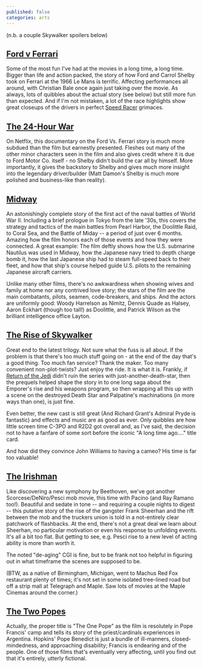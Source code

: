 ```yaml
---
published: false
categories: arts
---
```

(n.b. a couple Skywalker spoilers below)

## [Ford v Ferrari](https://www.imdb.com/title/tt1950186/)

Some of the most fun I've had at the movies in a long time, a long time. Bigger than life and action packed, the story of how Ford and Carrol Shelby took on Ferrari at the 1966 Le Mans is terrific. Affecting performances all around, with Christian Bale once again just taking over the movie. As always, lots of quibbles about the actual story (see below) but still more fun than expected. And if I'm not mistaken, a lot of the race highlights show great closeups of the drivers in perfect [Speed Racer](https://www.imdb.com/title/tt0061300/) grimaces.

<!--more-->

## [The 24-Hour War](https://www.imdb.com/title/tt4875844/)

On Netflix, this documentary on the Ford Vs. Ferrari story is much more subdued than the film but earnestly presented. Fleshes out many of the other minor characters seen in the film and also gives credit where it is due to Ford Motor Co. itself - no Shelby didn't build the car all by himself. More importantly, it gives the backstory to Shelby and gives much more insight into the legendary driver/builder (Matt Damon's Shelby is much more polished and business-like than reality). 

## [Midway](https://www.imdb.com/title/tt6924650/)

An astonishingly complete story of the first act of the naval battles of World War II. Including a brief prologue in Tokyo from the late '30s, this covers the strategy and tactics of the main battles from Pearl Harbor, the Doolittle Raid, to Coral Sea, and the Battle of Miday -- a period of just over 6 months. Amazing how the film honors each of those events and how they were connected. A great example: The film deftly shows how the U.S. submarine Nautilus was used in Midway, how the Japanese navy tried to depth charge bomb it, how the last Japanese ship had to steam full-speed back to their fleet, and how that ship's course helped guide U.S. pilots to the remaining Japanese aircraft carriers. 

Unlike many other films, there's no awkwardness when showing wives and family at home nor any contrived love story; the stars of the film are the main combatants, pilots, seamen, code-breakers, and ships. And the actors are uniformly good: Woody Harrelson as Nimitz, Dennis Quade as Halsey, Aaron Eckhart (though too tall!) as Doolittle, and Patrick Wilson as the brilliant intelligence office Layton.

## [The Rise of Skywalker](https://www.imdb.com/title/tt2527338/)

Great end to the latest trilogy. Not sure what the fuss is all about. If the problem is that there's too much stuff going on - at the end of the day that's a good thing. Too much fan service? Thank the maker. Too many convenient non-plot-twists? Just enjoy the ride. It is what it is. Frankly, if [Return of the Jedi](https://www.imdb.com/title/tt0086190) didn't ruin the series with just-another-death-star, then the prequels helped shape the story in to one long saga about the Emporer's rise and his weapons program, so then wrapping all this up with a scene on the destroyed Death Star and Palpatine's machinations (in more ways than one), is just fine.

Even better, the new cast is still great (And Richard Grant's Admiral Pryde is fantastic) and effects and music are as good as ever. Only quibbles are how little screen time C-3PO and R2D2 got overall and, as I've said, the decision not to have a fanfare of some sort before the iconic "A long time ago...." title card.

And how did they convince John Williams to having a cameo? His time is far too valuable!

## [The Irishman](https://www.imdb.com/title/tt1302006/)

Like discovering a new symphony by Beethoven, we've got another Scorcese/DeNiro/Pesci mob movie, this time with Pacino (and Ray Ramano too!). Beautiful and sedate in tone -- and requiring a couple nights to digest -- this putative story of the rise of the gangster Frank Sheerhan and the rift between the mob and the truckers union is told in a not-entirely clear patchwork of flashbacks. At the end, there's not a great deal we learn about Sheerhan, no particular motivation or even his response to unfolding events. It's all a bit too flat. But getting to see, e.g. Pesci rise to a new level of acting ability is more than worth it.

The noted "de-aging" CGI is fine, but to be frank not too helpful in figuring out in what timeframe the scenes are supposed to be. 

(BTW, as a native of Birmingham, Michigan, went to Machus Red Fox restaurant plenty of times; it's not set in some isolated tree-lined road but off a strip mall at Telegraph and Maple. Saw lots of movies at the Maple Cinemas around the corner.)

## [The Two Popes](https://www.imdb.com/title/tt8404614/)

Actually, the proper title is "The One Pope" as the film is resolutely in Pope Francis' camp and tells its story of the priest/cardinals experiences in Argentina. Hopkins' Pope Benedict is just a bundle of ill-manners, closed-mindedness, and approaching disability; Francis is endearing and of the people. One of those films that's eventually very affecting, until you find out that it's entirely, utterly fictional.


